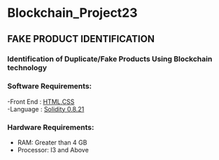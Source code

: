 # Blockchain_Project23

## FAKE PRODUCT IDENTIFICATION
### Identification of Duplicate/Fake Products Using Blockchain technology

### Software Requirements:

-Front End : [HTML](https://developer.mozilla.org/en-US/docs/Web/HTML),[CSS](https://developer.mozilla.org/en-US/docs/Web/CSS)  
-Language : [Solidity 0.8.21](https://docs.soliditylang.org/en/v0.8.21/)


### Hardware Requirements:

- RAM: Greater than 4 GB
- Processor: I3 and Above
